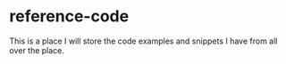 # reference-code
This is a place I will store the code examples and snippets I have from all over the place.
